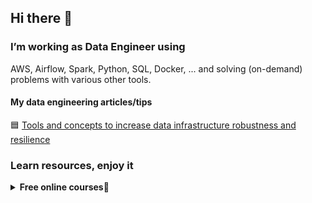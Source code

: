 ## Hi there 👋

### I’m working as Data Engineer using
AWS, Airflow, Spark, Python, SQL, Docker, ... and solving (on-demand) problems with various other tools.

#### My data engineering articles/tips
🟦 [Tools and concepts to increase data infrastructure robustness and resilience](https://gist.github.com/jsvitor/40236dab063dc312e1f67eb314c8dee1)

<!--

**jsvitor/jsvitor** is a ✨ _special_ ✨ repository because its `README.md` (this file) appears on your GitHub profile.

Here are some ideas to get you started:

- 🔭 I’m currently working on ...
- 🌱 I’m currently learning ...
- 👯 I’m looking to collaborate on ...
- 🤔 I’m looking for help with ...
- 💬 Ask me about ...
- 📫 How to reach me: ...
- 😄 Pronouns: ...
- ⚡ Fun fact: ...

### Projects and bootcamps that I did
<details>
  <summary><b>Data Engineer</b>💜</summary>
  
  #### 💹 Data exploration with Python
  * [Titanic model](https://colab.research.google.com/github/jsvitor/data-engineer-banco-carrefour/blob/main/titanic_model.ipynb)
</details>

<details>
  <summary><b>Data Engineer</b>💜</summary>
  
  #### 💹 Data exploration with Python
  * [Titanic model](https://colab.research.google.com/github/jsvitor/data-engineer-banco-carrefour/blob/main/titanic_model.ipynb)
</details>
-->
### Learn resources, enjoy it
<details>
  <summary><b>Free online courses</b>💜</summary>
  
  ## in English
  * [FreeCodeCamp](https://www.freecodecamp.org)
  * [SoloLearn](https://www.sololearn.com)
  * [Coursera](https://www.coursera.org)
  * [Khan Academy](https://www.khanacademy.org/)
  * [Harvard University](https://online-learning.harvard.edu/catalog/free)
  * [Udacity](https://www.udacity.com)
  * [Alison](https://alison.com)
  
  * [Apache Airflow | Learning path](https://github.com/jghoman/awesome-apache-airflow)
 
  ## in Portuguese
  * [Digital Innovation One](http://dio.me)
  * [Gama Accademy](https://www.gama.academy)
  * [Rocketseat](https://rocketseat.com.br)
  * [Fundação Bradesco](https://www.ev.org.br/Cursos)
  * [TIM Tec](https://cursos.timtec.com.br/courses)
  * [BRASIL MAIS DIGITAL](http://www.brasilmaisdigital.org.br/index.php/pt-br/)
  * [Centro Paula Souza](https://portalgeead.cps.sp.gov.br/mooc)
  * [Kultivi](https://kultivi.com)
</details>



